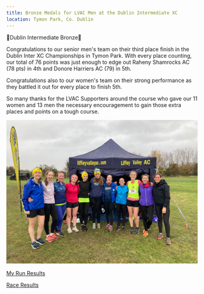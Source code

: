 ```yaml
---
title: Bronze Medals for LVAC Men at the Dublin Intermediate XC
location: Tymon Park, Co. Dublin
---
```


🥉Dublin Intermediate Bronze🥉

Congratulations to our senior men's team on their third place finish in the Dublin Inter XC Championships in Tymon Park. With every place counting, our total of 76 points was just enough to edge out Raheny Shamrocks AC (78 pts) in 4th and Donore Harriers AC (79) in 5th.

Congratulations also to our women's team on their strong performance as they battled it out for every place to finish 5th.

So many thanks for the LVAC Supporters around the course who gave our 11 women and 13 men the necessary encouragement to gain those extra places and points on a tough course.

<img src="/assets/images/races/2023/dublin-inter-xc/Women-Group.jpeg" class="img-fluid" alt="Women's Team">

<a href="https://www.myrunresults.com/events/dublin_juvenile_xc_league_1_and_intermediate_xc_championships_2023/4913/results" target="_blank" rel="noopener noreferrer">My Run Results</a>

<a href="/races/2023-11-26-Dublin-Inter-XC/" target="_blank" rel="noopener noreferrer">Race Results</a>
